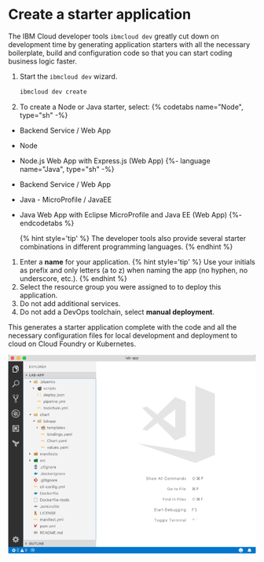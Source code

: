 # Create a starter application

The IBM Cloud developer tools `ibmcloud dev` greatly cut down on development time by generating application starters with all the necessary boilerplate, build and configuration code so that you can start coding business logic faster.

1. Start the `ibmcloud dev` wizard.
   ```sh
   ibmcloud dev create
   ```
1. To create a Node or Java starter, select:
   {% codetabs name="Node", type="sh" -%}
- Backend Service / Web App
- Node
- Node.js Web App with Express.js (Web App)
   {%- language name="Java", type="sh" -%}
- Backend Service / Web App
- Java - MicroProfile / JavaEE
- Java Web App with Eclipse MicroProfile and Java EE (Web App)
   {%- endcodetabs %}

   {% hint style='tip' %}
   The developer tools also provide several starter combinations in different programming languages.
   {% endhint %}
1. Enter a **name** for your application.
   {% hint style='tip' %}
   Use your initials as prefix and only letters (a to z) when naming the app (no hyphen, no underscore, etc.).
   {% endhint %}
1. Select the resource group you were assigned to to deploy this application.
1. Do not add additional services.
1. Do not add a DevOps toolchain, select **manual deployment**.

This generates a starter application complete with the code and all the necessary configuration files for local development and deployment to cloud on Cloud Foundry or Kubernetes.

![Generated files](images/create-app-files.png)
